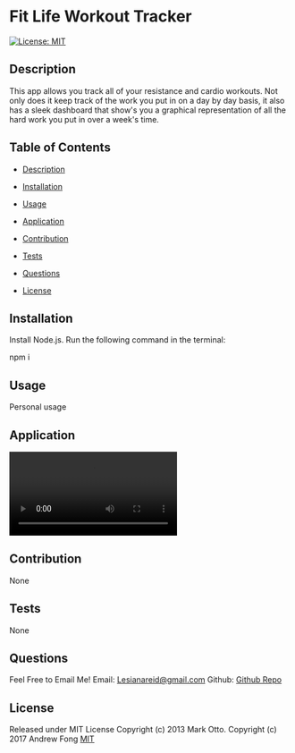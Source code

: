 # Fit Life Workout Tracker

[![License: MIT](https://img.shields.io/badge/License-MIT-yellow.svg)](https://opensource.org/licenses/MIT)

## Description

This app allows you track all of your resistance and cardio workouts. Not only does it keep track of the work you put in on a day by day basis, it also has a sleek dashboard that show's you a graphical representation of all the hard work you put in over a week's time.

## Table of Contents

- [Description](#description)

- [Installation](#installation)

- [Usage](#usage)

- [Application](#application)

- [Contribution](#credits)

- [Tests](#tests)

- [Questions](#questions)

- [License](#license)

## Installation

Install Node.js. Run the following command in the terminal:

npm i

## Usage

Personal usage

## Application

![[Application Preview](https://github.com/Leci1259/fit_life/blob/main/public/img/fitLife.jpg)](https://github.com/Leci1259/fit_life/blob/main/public/img/fitLifeSS.mp4)

## Contribution

None

## Tests

None

## Questions

Feel Free to Email Me!
Email: [Lesianareid@gmail.com](mailto:lesianareid@gmail.com)
Github: [Github Repo](https://github.com/leci1259)

## License

Released under MIT License Copyright (c) 2013 Mark Otto. Copyright (c) 2017 Andrew Fong
[MIT](https://opensource.org/licenses/MIT)
